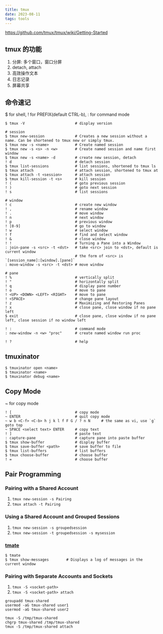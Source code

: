 ```yaml
---
title: tmux
date: 2023-08-11
tags: tools
---
```


<https://github.com/tmux/tmux/wiki/Getting-Started>

## tmux 的功能

1. 分屏: 多个窗口，窗口分屏
2. detach, attach
3. 高效操作文本
4. 日志记录
5. 屏幕共享

## 命令速记

$ for shell, ! for PREFIX(default CTRL-b), : for command mode

```
$ tmux -V                       # display version

# session
$ tmux new-session              # Creates a new session without a name. Can be shortened to tmux new or simply tmux.
$ tmux new -s <name>            # Create named session
$ tmux new -s <s> -n <w>        # Create named session and name first window
$ tmux new -s <name> -d         # create new session, detach
! d                             # detach session
$ tmux list-sessions            # list sessions, shortened to tmux ls
$ tmux attach                   # attach session, shortened to tmux at
$ tmux attach -t <session>      # attach session
$ tmux kill-session -t <s>      # kill session
! (                             # goto previous session
! )                             # goto next session
! s                             # list sessions

# window
! c                             # create new window
! ,                             # rename window
! .                             # move window
! n                             # next window
! p                             # previous window
! [0-9]                         # go to window
! w                             # select window
! f                             # find and select window
! &                             # close window
! !                             # Turning a Pane into a Window
: join-pane -s <src> -t <dst>   # take <src> join to <dst>, default is current window
                                # the form of <src> is `[session_name]:[window].[pane]`
: move-window -s <src> -t <dst> # move window

# pane
! %                             # vertically split
! "                             # horizontally split
! q                             # display pane number
! o                             # move to pane
! <UP> <DOWN> <LEFT> <RIGHT>    # move to pane
! <SPACE>                       # change pane layout
! z                             # Maximizing and Restoring Panes
! x                             # close pane, close window if no pane left
$ exit                          # close pane, close window if no pane left, close session if no window left

! :                             # command mode
: new-window -n <w> "proc"      # create named window run proc

! ?                             # help
```

## tmuxinator

```shell
$ tmuxinator open <name>
$ tmuxinator <name>
$ tmuxinator debug <name>
```

## Copy Mode

~ for copy mode

```
! [                             # copy mode
~ ENTER                         # quit copy mode
~ w b <C-f> <C-b> h j k l f F G / ? n N     # the same as vi, use `g` goto top
~ SPACE <select text> ENTER     # copy text
! ]                             # paste text
: capture-pane                  # capture pane into paste buffer
$ tmux show-buffer              # display buffer
$ tmux save-buffer <path>       # save buffer to file
$ tmux list-buffers             # list buffers
$ tmux choose-buffer            # choose buffer
! =                             # choose buffer
```

## Pair Programming

### Pairing with a Shared Account

1. `tmux new-session -s Pairing`
2. `tmux attach -t Pairing`

### Using a Shared Account and Grouped Sessions

1. `tmux new-session -s groupedsession`
2. `tmux new-session -t groupedsession -s mysession`

### [tmate](https://tmate.io/)

```
$ tmate
$ tmux show-messages        # Displays a log of messages in the current window
```

### Pairing with Separate Accounts and Sockets

1. `tmux -S <socket-path>`
2. `tmux -S <socket-path> attach`

```shell
groupadd tmux-shared
usermod -aG tmux-shared user1
usermod -aG tmux-shared user2

tmux -S /tmp/tmux-shared
chgrp tmux-shared /tmp/tmux-shared
tmux -S /tmp/tmux-shared attach
```
